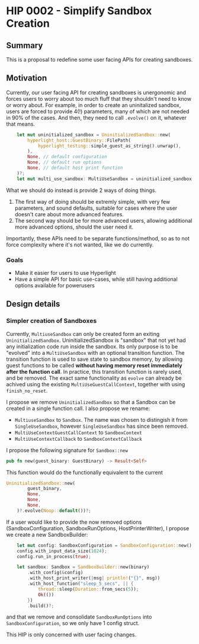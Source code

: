 # HIP 0002 - Simplify Sandbox Creation


## Summary

This is a proposal to redefine some user facing APIs for creating sandboxes.

## Motivation

Currently, our user facing API for creating sandboxes is unergonomic and forces users to worry about too much fluff that they shouldn't need to know or worry about. For example, in order to create an uninitalized sandbox, users are forced to provide 4(!) parameters, many of which are not needed in 90% of the cases. And then, they need to call `.evolve()` on it, whatever that means.
```rust
    let mut uninitialized_sandbox = UninitializedSandbox::new(
        hyperlight_host::GuestBinary::FilePath(
            hyperlight_testing::simple_guest_as_string().unwrap(),
        ),
        None, // default configuration
        None, // default run options
        None, // default host print function
    )?;
    let mut multi_use_sandbox: MultiUseSandbox = uninitialized_sandbox.evolve(Noop::default())?;


```

What we should do instead is provide 2 ways of doing things. 

1. The first way of doing should be extremly simple, with very few parameters, and sound defaults, suitable for cases where the user doesn't care about more advanced features.
2. The second way should be for more advanced users, allowing additional more advanced options, should the user need it.

Importantly, these APIs need to be separate functions/method, so as to not force complexity where it's not wanted, like we do currently.

### Goals

- Make it easier for users to use Hyperlight
- Have a simple API for basic use-cases, while still having additional options available for powerusers

## Design details


### Simpler creation of Sandboxes
Currently, `MultiuseSandbox` can only be created form an exiting `UninitializedSandbox`. UninitializedSandbox is "sandbox" that not yet had any initialization code run inside the sandbox. Its only purpose is to be "evolved" into a `MultiUseSandbox` with an optional transition function. The transition function is used to save state to sandbox memory, by allowing guest functions to be called **without having memory reset immediately after the function call**. In practice, this transition function is rarely used, and be removed. The exact same functionality as `evolve` can already be achived using the existing `MultiUseGuestCallContext`, together with using `finish_no_reset`.

I propose we remove `UninitializedSandbox` so that a Sandbox can be created in a single function call. I also propose we rename:
- `MultiuseSandbox` to `Sandbox`. The name was chosen to distingish it from `SingleUseSandbox`, however `SingleUseSandbox` has since been removed. 
- `MultiUseContextGuestCallContext` to `SandboxContext`
- `MultiUseContextCallback` to `SandboxContextCallback`

I propose the following signature for `Sandbox::new`

```rust
pub fn new(guest_binary: GuestBinary) -> Result<Self> 
```
This function would do the functionally equivalent to the current

```rust
UninitializedSandbox::new(
        guest_binary,
        None,
        None,
        None,
    )?.evolve(Noop::default())?;

```

If a user would like to provide the now removed options (SandboxConfiguration, SandboxRunOptions, HostPrinterWriter), I propose we create a new SandboxBuilder:

```rust
    let mut config: SandboxConfiguration = SandboxConfiguration::new();
    config.with_input_data_size(1024);
    config.run_in_process(true);

    let sandbox: Sandbox = SandboxBuilder::new(binary)
        .with_config(&config)
        .with_host_print_writer(|msg| println!("{}", msg))
        .with_host_function("sleep_5_secs", || {
            thread::sleep(Duration::from_secs(5));
            Ok(())
        })
        .build()?;
```
and that we remove and consolidate `SandboxRunOptions` into `SandboxConfiguration`, so we only have 1 config struct.

This HIP is only concerned with user facing changes. 



